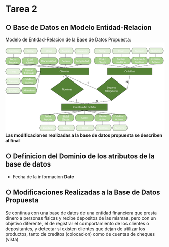 # Tarea 2
## ○ Base de Datos en Modelo Entidad-Relacion

Modelo de Entidad-Relacion de la Base de Datos Propuesta:
![Diagrama Entidad-Relacion](https://github.com/Leonardogamu/mcd---BDR2025/blob/main/Imagenes/DIAGRAMA%20Entidad-Relacion%20TAREA%202.PNG?raw=true)
**Las modificaciones realizadas a la base de datos propuesta se describen al final**

## ○ Definicion del Dominio de los atributos de la base de datos

- Fecha de la informacion **Date**




## ○ Modificaciones Realizadas a la Base de Datos Propuesta

Se continua con una base de datos de una entidad financiera
que presta dinero a personas físicas y recibe depositos de las mismas, pero con un objetivo diferente, el de registrar el comportamiento de los clientes o depositantes, y detectar si existen clientes que dejan de utilizar los productos, tanto de creditos (colocacion) como de cuentas de cheques (vista)
